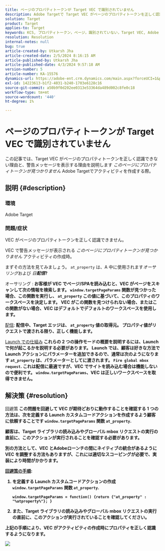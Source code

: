 ```yaml
---
title: ページのプロパティトークンが Target VEC で識別されていません
description: Adobe Targetで Target VEC がページのプロパティトークンを正しく認識できない理由を説明します。
solution: Target
product: Target
applies-to: Target
keywords: KCS, プロパティトークン，ページ，識別されていない，Target VEC, Adobe Target, at_property, window.targetPageParams 関数
resolution: Resolution
internal-notes: null
bug: true
article-created-by: Utkarsh Jha
article-created-date: 2/5/2024 8:16:15 AM
article-published-by: Utkarsh Jha
article-published-date: 4/3/2024 9:57:18 AM
version-number: 5
article-number: KA-15576
dynamics-url: https://adobe-ent.crm.dynamics.com/main.aspx?forceUCI=1&pagetype=entityrecord&etn=knowledgearticle&id=793c2ad0-fec3-ee11-9079-6045bd006a22
exl-id: 14223613-b1f2-4031-b240-1703e6128c16
source-git-commit: a50b9f0d202ee0313e53364da489d002c8fe0c18
workflow-type: tm+mt
source-wordcount: '440'
ht-degree: 1%

---
```


# ページのプロパティトークンが Target VEC で識別されていません


この記事では、Target VEC がページのプロパティトークンを正しく認識できない理由と、警告メッセージを表示する理由を説明します *このページにプロパティトークンが見つかりません* Adobe Targetでアクティビティを作成する際。

## 説明 {#description}


### 環境

Adobe Target



### 問題/症状

VEC がページのプロパティトークンを正しく認識できません。

VEC で警告メッセージが表示される *このページにプロパティトークンが見つかりません* アクティビティの作成時。

まずその方法を見てみましょう。 `at_property` は、A 中に使用されます&#x200B;*オーサリング*&#x200B;および *日<b>配信*?

</b>オーサリング :<b>
お客様が VEC でページ/SPAを読み込むと、VEC がページをスキャンして次の情報を検索します。 `window.targetPageParams` 関数が見つかった場合、この関数を実行し、 `at_property` この値に基づいて、このプロパティのワークスペースを決定します。 VEC がこの関数を見つけられない場合、またはこの関数がない場合、VEC はデフォルトでデフォルトのワークスペースを使用します。

</b><u>配信</u>:<b>
配信中、Target エッジは、 `at_property` 値の取得元。 プロパティ値がリクエストで渡される限り、正しく機能します。

</b><u>Launch での仕組み</u><b>
これらの 2 つの操作モードの概要を説明するには、Launch で何が起こるかを説明する必要があります。
Launch では、顧客は好きな方法で Launch アクションにパラメーターを追加できるので、通常は次のようになります `at_property` は、パラメーターとしてに渡されます。 `Fire global mbox request`.
これは配信に最適ですが、VEC でサイトを読み込む場合は機能しないので便利です。 `window.targetPageParams`、VEC は正しいワークスペースを取得できません。


## 解決策 {#resolution}


</b>回避策<b>
この問題を回避して VEC が期待どおりに動作することを確認する 1 つの方法は、次を定義する Launch カスタムコードアクションを作成するよう顧客に依頼することです `window.targetPageParams` 関数 `at_property`.

顧客は、Target ライブラリの読み込みやグローバル mbox リクエストの実行の直前に、このアクションが実行されることを確認する必要があります。

別の方法として、VEC とAdobeローンチの間にネイティブの統合があるように VEC を調整する方法もありますが、これには適切なスコーピングが必要で、実装により時間がかかります。

<u>回避策の手順</u>:

1. を定義する Launch カスタムコードアクションの作成 `window.targetPageParams` 関数 `at_property`.<br>

   ```
   window.targetPageParams = function() {return {"at_property" : "%atproperty%"}; }
   ```


2. また、Target ライブラリの読み込みやグローバル mbox リクエストの実行の直前に、このアクションが実行されていることを確認してください。


上記の手順により、VEC がアクティビティの作成時にプロパティを正しく認識するようになります。

![](http://omniture.custhelp.com/ci/inlineImage/get/3018176/a5a902ecd7ac849bb5bf0fa7e22e14e7)
